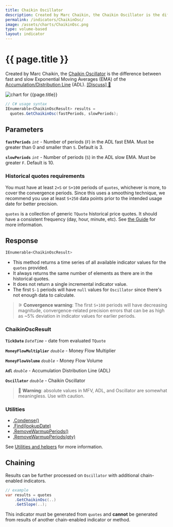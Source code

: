 ```yaml
---
title: Chaikin Oscillator
description: Created by Marc Chaikin, the Chaikin Oscillator is the difference between fast and slow Exponential Moving Averages (EMA) of an Accumulation / Distribution Line (ADL).
permalink: /indicators/ChaikinOsc/
image: /assets/charts/ChaikinOsc.png
type: volume-based
layout: indicator
---
```


# {{ page.title }}

Created by Marc Chaikin, the [Chaikin Oscillator](https://en.wikipedia.org/wiki/Chaikin_Analytics#Chaikin_Oscillator) is the difference between fast and slow Exponential Moving Averages (EMA) of the [Accumulation/Distribution Line]({{site.baseurl}}/indicators/Adl/#content) (ADL).
[[Discuss] &#128172;]({{site.github.repository_url}}/discussions/264 "Community discussion about this indicator")

![chart for {{page.title}}]({{site.baseurl}}{{page.image}})

```csharp
// C# usage syntax
IEnumerable<ChaikinOscResult> results =
  quotes.GetChaikinOsc(fastPeriods, slowPeriods);
```

## Parameters

**`fastPeriods`** _`int`_ - Number of periods (`F`) in the ADL fast EMA.  Must be greater than 0 and smaller than `S`.  Default is 3.

**`slowPeriods`** _`int`_ - Number of periods (`S`) in the ADL slow EMA.  Must be greater `F`.  Default is 10.

### Historical quotes requirements

You must have at least `2×S` or `S+100` periods of `quotes`, whichever is more,  to cover the convergence periods.  Since this uses a smoothing technique, we recommend you use at least `S+250` data points prior to the intended usage date for better precision.

`quotes` is a collection of generic `TQuote` historical price quotes.  It should have a consistent frequency (day, hour, minute, etc).  See [the Guide]({{site.baseurl}}/guide/#historical-quotes) for more information.

## Response

```csharp
IEnumerable<ChaikinOscResult>
```

- This method returns a time series of all available indicator values for the `quotes` provided.
- It always returns the same number of elements as there are in the historical quotes.
- It does not return a single incremental indicator value.
- The first `S-1` periods will have `null` values for `Oscillator` since there's not enough data to calculate.

>&#9886; **Convergence warning**: The first `S+100` periods will have decreasing magnitude, convergence-related precision errors that can be as high as ~5% deviation in indicator values for earlier periods.

### ChaikinOscResult

**`TickDate`** _`DateTime`_ - date from evaluated `TQuote`

**`MoneyFlowMultiplier`** _`double`_ - Money Flow Multiplier

**`MoneyFlowVolume`** _`double`_ - Money Flow Volume

**`Adl`** _`double`_ - Accumulation Distribution Line (ADL)

**`Oscillator`** _`double`_ - Chaikin Oscillator

> &#128681; **Warning**: absolute values in MFV, ADL, and Oscillator are somewhat meaningless.  Use with caution.

### Utilities

- [.Condense()]({{site.baseurl}}/utilities#condense)
- [.Find(lookupDate)]({{site.baseurl}}/utilities#find-indicator-result-by-date)
- [.RemoveWarmupPeriods()]({{site.baseurl}}/utilities#remove-warmup-periods)
- [.RemoveWarmupPeriods(qty)]({{site.baseurl}}/utilities#remove-warmup-periods)

See [Utilities and helpers]({{site.baseurl}}/utilities#utilities-for-indicator-results) for more information.

## Chaining

Results can be further processed on `Oscillator` with additional chain-enabled indicators.

```csharp
// example
var results = quotes
    .GetChaikinOsc(..)
    .GetSlope(..);
```

This indicator must be generated from `quotes` and **cannot** be generated from results of another chain-enabled indicator or method.
